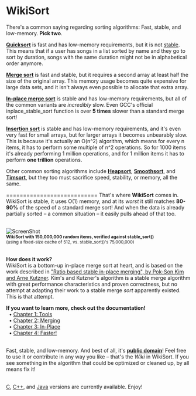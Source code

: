 WikiSort
======

There's a common saying regarding sorting algorithms: Fast, stable, and low-memory. <b>Pick two</b>.

<b><a href="http://en.wikipedia.org/wiki/Quicksort">Quicksort</a></b> is fast and has low-memory requirements, but it is not <a href="http://en.wikipedia.org/wiki/Sorting_algorithm#Stability">stable</a>. This means that if a user has songs in a list sorted by name and they go to sort by duration, songs with the same duration might not be in alphabetical order anymore.<br/>

<b><a href="http://en.wikipedia.org/wiki/Merge_sort">Merge sort</a></b> is fast and stable, but it requires a second array at least half the size of the original array. This memory usage becomes quite expensive for large data sets, and it isn't always even possible to allocate that extra array.<br/>

<b><a href="http://en.wikipedia.org/wiki/In-place_merge_sort#Variants">In-place merge sort</a></b> is stable and has low-memory requirements, but all of the common variants are <i>incredibly</i> slow. Even GCC's official inplace_stable_sort function is over <b>5 times</b> slower than a standard merge sort!<br/>

<b><a href="http://en.wikipedia.org/wiki/Merge_sort">Insertion sort</a></b> is stable and has low-memory requirements, and it's even very fast for small arrays, but for larger arrays it becomes unbearably slow. This is because it's actually an O(n^2) algorithm, which means for every n items, it has to perform some multiple of n^2 operations. So for 1000 items it's already performing 1 million operations, and for 1 million items it has to perform <b>one trillion</b> operations.<br/>

Other common sorting algorithms include <b><a href="http://en.wikipedia.org/wiki/Heapsort">Heapsort</a></b>, <b><a href="http://en.wikipedia.org/wiki/Smoothsort">Smoothsort</a></b>, and <b><a href="http://en.wikipedia.org/wiki/Timsort">Timsort</a></b>, but they too must sacrifice speed, stability, or memory, all the same.<br/>

===========================
That's where <b>WikiSort</b> comes in. WikiSort is stable, it uses O(1) memory, and at its <i>worst</i> it still matches <b>80-90%</b> of the speed of a standard merge sort! And when the data is already partially sorted – a common situation – it easily pulls ahead of that too.<br/><br/>

![ScreenShot](https://raw.github.com/BonzaiThePenguin/WikiSort/master/WikiSort.png)<br/>
<sub><b>WikiSort with 150,000,000 random items, verified against stable_sort()</b><br/>(using a fixed-size cache of 512, vs. stable_sort()'s 75,000,000)</sub><br/><br/>

<b>How does it work?</b><br/>
WikiSort is a bottom-up in-place merge sort at heart, and is based on the work described in <a href="http://www.researchgate.net/publication/225153768_Ratio_Based_Stable_In-Place_Merging">"Ratio based stable in-place merging", by Pok-Son Kim and Arne Kutzner</a>. Kim's and Kutzner's algorithm is a stable merge algorithm with great performance characteristics and proven correctness, but no attempt at adapting their work to a stable merge <i>sort</i> apparently existed. This is that attempt.

<b>If you want to learn more, check out the documentation!</b><br/>
&nbsp;&nbsp;• <a href="https://github.com/BonzaiThePenguin/WikiSort/blob/master/Chapter%201:%20Tools.md">Chapter 1: Tools</a><br/>
&nbsp;&nbsp;• <a href="https://github.com/BonzaiThePenguin/WikiSort/blob/master/Chapter%202:%20Merging.md">Chapter 2: Merging</a><br/>
&nbsp;&nbsp;• <a href="https://github.com/BonzaiThePenguin/WikiSort/blob/master/Chapter%203:%20In-Place.md">Chapter 3: In-Place</a><br/>
&nbsp;&nbsp;• <a href="https://github.com/BonzaiThePenguin/WikiSort/blob/master/Chapter%204:%20Faster!.md">Chapter 4: Faster!</a><br/><br/>

Fast, stable, and low-memory. And best of all, it's <b><a href="https://github.com/BonzaiThePenguin/WikiSort/blob/master/LICENSE">public domain</a></b>! Feel free to use it or contribute in any way you like – that's the <i>Wiki</i> in WikiSort. If you see something in the algorithm that could be optimized or cleaned up, by all means fix it!<br/><br/>

<a href="https://github.com/BonzaiThePenguin/WikiSort/blob/master/WikiSort.c">C</a>, <a href="https://github.com/BonzaiThePenguin/WikiSort/blob/master/WikiSort.cpp">C++</a>, and <a href="https://github.com/BonzaiThePenguin/WikiSort/blob/master/WikiSort.java">Java</a> versions are currently available. Enjoy!<br/><br/>

